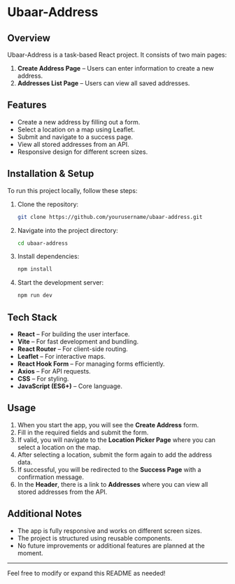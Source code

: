 # Ubaar-Address

## Overview

Ubaar-Address is a task-based React project. It consists of two main pages:

1. **Create Address Page** – Users can enter information to create a new address.
2. **Addresses List Page** – Users can view all saved addresses.

## Features

- Create a new address by filling out a form.
- Select a location on a map using Leaflet.
- Submit and navigate to a success page.
- View all stored addresses from an API.
- Responsive design for different screen sizes.

## Installation & Setup

To run this project locally, follow these steps:

1. Clone the repository:
   ```sh
   git clone https://github.com/yourusername/ubaar-address.git
   ```
2. Navigate into the project directory:
   ```sh
   cd ubaar-address
   ```
3. Install dependencies:
   ```sh
   npm install
   ```
4. Start the development server:
   ```sh
   npm run dev
   ```

## Tech Stack

- **React** – For building the user interface.
- **Vite** – For fast development and bundling.
- **React Router** – For client-side routing.
- **Leaflet** – For interactive maps.
- **React Hook Form** – For managing forms efficiently.
- **Axios** – For API requests.
- **CSS** – For styling.
- **JavaScript (ES6+)** – Core language.

## Usage

1. When you start the app, you will see the **Create Address** form.
2. Fill in the required fields and submit the form.
3. If valid, you will navigate to the **Location Picker Page** where you can select a location on the map.
4. After selecting a location, submit the form again to add the address data.
5. If successful, you will be redirected to the **Success Page** with a confirmation message.
6. In the **Header**, there is a link to **Addresses** where you can view all stored addresses from the API.

## Additional Notes

- The app is fully responsive and works on different screen sizes.
- The project is structured using reusable components.
- No future improvements or additional features are planned at the moment.

---

Feel free to modify or expand this README as needed!
